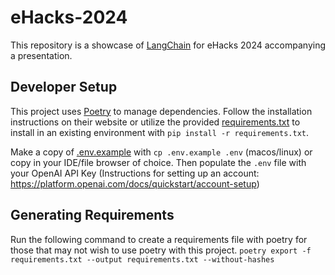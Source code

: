 # eHacks-2024

This repository is a showcase of [LangChain](https://www.langchain.com/langchain) for eHacks 2024 accompanying a presentation.

## Developer Setup

This project uses [Poetry](https://python-poetry.org/) to manage dependencies. Follow the installation instructions on their website or utilize the provided [requirements.txt](./requirements.txt) to install in an existing environment with `pip install -r requirements.txt`.

Make a copy of [.env.example](./env.example) with `cp .env.example .env` (macos/linux) or copy in your IDE/file browser of choice. Then populate the `.env` file with your OpenAI API Key (Instructions for setting up an account: https://platform.openai.com/docs/quickstart/account-setup) 

## Generating Requirements

Run the following command to create a requirements file with poetry for those that may not wish to use poetry with this project.
`poetry export -f requirements.txt --output requirements.txt --without-hashes`
